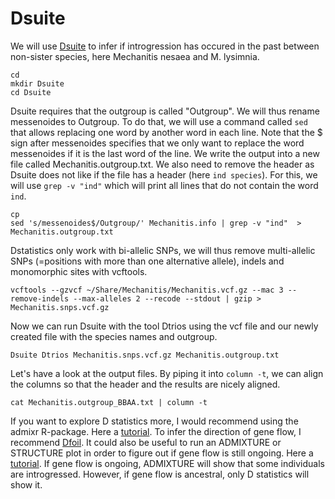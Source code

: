 # Dsuite
We will use [Dsuite](https://github.com/millanek/Dsuite) to infer if introgression has occured in the past between non-sister species, here Mechanitis nesaea and M. lysimnia.

```shell
cd
mkdir Dsuite
cd Dsuite
```
Dsuite requires that the outgroup is called "Outgroup". We will thus rename messenoides to Outgroup. To do that, we will use a command called `sed` that allows replacing one word by another word in each line. Note that the $ sign after messenoides specifies that we only want to replace the word messenoides if it is the last word of the line. We write the output into a new file called Mechanitis.outgroup.txt. We also need to remove the header as Dsuite does not like if the file has a header (here `ind species`). For this, we will use `grep -v "ind"` which will print all lines that do not contain the word `ind`.

```shell
cp
sed 's/messenoides$/Outgroup/' Mechanitis.info | grep -v "ind"  > Mechanitis.outgroup.txt
```

Dstatistics only work with bi-allelic SNPs, we will thus remove multi-allelic SNPs (=positions with more than one alternative allele), indels and monomorphic sites with vcftools.

```shell
vcftools --gzvcf ~/Share/Mechanitis/Mechanitis.vcf.gz --mac 3 --remove-indels --max-alleles 2 --recode --stdout | gzip > Mechanitis.snps.vcf.gz
```

Now we can run Dsuite with the tool Dtrios using the vcf file and our newly created file with the species names and outgroup.
```shell
Dsuite Dtrios Mechanitis.snps.vcf.gz Mechanitis.outgroup.txt
```


Let's have a look at the output files. By piping it into `column -t`, we can align the columns so that the header and the results are nicely aligned.

```shell
cat Mechanitis.outgroup_BBAA.txt | column -t
```

If you want to explore D statistics more, I would recommend using the admixr R-package. Here a [tutorial](https://speciationgenomics.github.io/ADMIXTOOLS_admixr/). To infer the direction of gene flow, I recommend [Dfoil](https://github.com/jbpease/dfoil). It could also be useful to run an ADMIXTURE or STRUCTURE plot in order to figure out if gene flow is still ongoing. Here a [tutorial](https://speciationgenomics.github.io/ADMIXTURE/). If gene flow is ongoing, ADMIXTURE will show that some individuals are introgressed. However, if gene flow is ancestral, only D statistics will show it.
